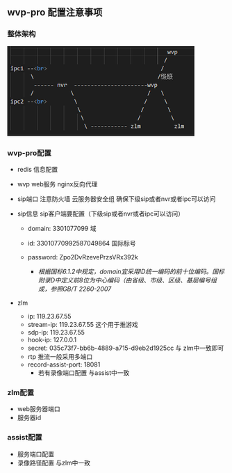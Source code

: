 ## wvp-pro 配置注意事项

### 整体架构

![架构图](arch.png)



### wvp-pro配置

- redis          信息配置
- wvp web服务    nginx反向代理
- sip端口  注意防火墙  云服务器安全组 确保下级sip或者nvr或者ipc可以访问
- sip信息 sip客户端要配置（下级sip或者nvr或者ipc可以访问）
    - domain: 3301077099 域 
    - id: 33010770992587049864 国际标号
    - password: Zpo2DvRzevePrzsVRx392k

        - *根据国标6.1.2中规定，domain宜采用ID统一编码的前十位编码。国标附录D中定义前8位为中心编码（由省级、市级、区级、基层编号组成，参照GB/T 2260-2007*


- zlm    
    - ip:  119.23.67.55
    - stream-ip:  119.23.67.55 这个用于推游戏
    - sdp-ip:  119.23.67.55 
    - hook-ip: 127.0.0.1  
    - secret: 035c73f7-bb6b-4889-a715-d9eb2d1925cc 与 zlm中一致即可 
    - rtp 推流一般采用多端口
    - record-assist-port: 18081
      - 若有录像端口配置 与assist中一致

### zlm配置

- web服务器端口  
- 服务器id 


### assist配置

- 服务端口配置
- 录像路径配置 与zlm中一致